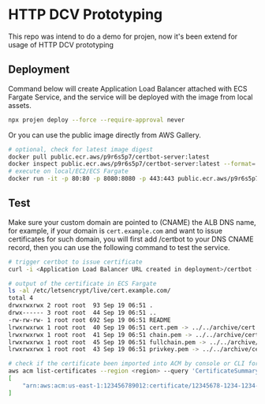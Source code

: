# HTTP DCV Prototyping
This repo was intend to do a demo for projen, now it's been extend for usage of HTTP DCV prototyping

## Deployment

Command below will create Application Load Balancer attached with ECS Fargate Service, and the service will be deployed with the image from local assets.

```bash
npx projen deploy --force --require-approval never
```

Or you can use the public image directly from AWS Gallery.

```bash
# optional, check for latest image digest
docker pull public.ecr.aws/p9r6s5p7/certbot-server:latest
docker inspect public.ecr.aws/p9r6s5p7/certbot-server:latest --format='{{index .RepoDigests 0}}'
# execute on local/EC2/ECS Fargate
docker run -it -p 80:80 -p 8080:8080 -p 443:443 public.ecr.aws/p9r6s5p7/certbot-server:latest /bin/bash
```

## Test

Make sure your custom domain are pointed to (CNAME) the ALB DNS name, for example, if your domain is `cert.example.com` and want to issue certificates for such domain, you will first add <Application Load Balancer URL created in deployment>/certbot to your DNS CNAME record, then you can use the following command to test the service.

```bash
# trigger certbot to issue certificate
curl -i <Application Load Balancer URL created in deployment>/certbot -d 'server_name=cert.example.com' -d 'certbot_email=<your name>@example.com'

# output of the certificate in ECS Fargate
ls -al /etc/letsencrypt/live/cert.example.com/
total 4
drwxrwxrwx 2 root root  93 Sep 19 06:51 .
drwx------ 3 root root  44 Sep 19 06:51 ..
-rw-rw-rw- 1 root root 692 Sep 19 06:51 README
lrwxrwxrwx 1 root root  40 Sep 19 06:51 cert.pem -> ../../archive/cert.example.com/cert1.pem
lrwxrwxrwx 1 root root  41 Sep 19 06:51 chain.pem -> ../../archive/cert.example.com/chain1.pem
lrwxrwxrwx 1 root root  45 Sep 19 06:51 fullchain.pem -> ../../archive/cert.example.com/fullchain1.pem
lrwxrwxrwx 1 root root  43 Sep 19 06:51 privkey.pem -> ../../archive/cert.example.com/privkey1.pem

# check if the certificate been imported into ACM by console or CLI for specific domain name
aws acm list-certificates --region <region> --query 'CertificateSummaryList[?DomainName==`cert.example.com`].CertificateArn'
[
    "arn:aws:acm:us-east-1:123456789012:certificate/12345678-1234-1234-1234-123456789012"
]
```

